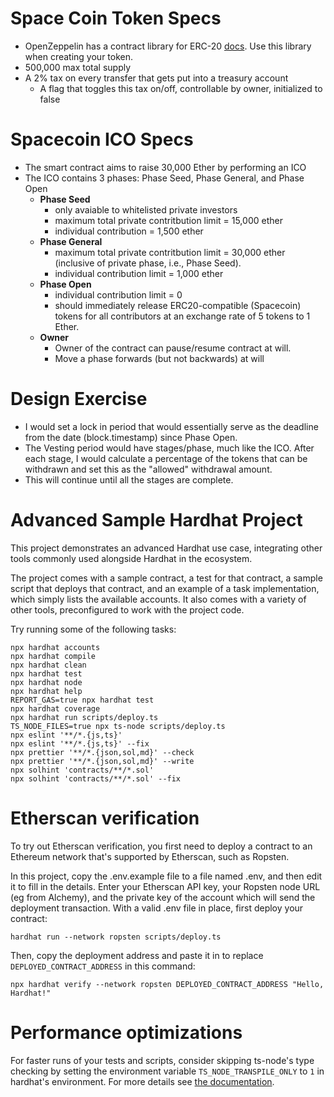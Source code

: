 # Space Coin Token Specs
- OpenZeppelin has a contract library for ERC-20 [docs](https://docs.openzeppelin.com/contracts/4.x/). Use this library when creating your token.
- 500,000 max total supply
- A 2% tax on every transfer that gets put into a treasury account
  - A flag that toggles this tax on/off, controllable by owner, initialized to false


# Spacecoin ICO Specs
- The smart contract aims to raise 30,000 Ether by performing an ICO
- The ICO contains 3 phases: Phase Seed, Phase General, and Phase Open
  - **Phase Seed**
    - only avaiable to whitelisted private investors
    - maximum total private contritbution limit = 15,000 ether
    - individual contribution = 1,500 ether
  - **Phase General**
    - maximum total private contritbution limit = 30,000 ether (inclusive of private phase, i.e., Phase Seed).
    - individual contribution limit = 1,000 ether
  - **Phase Open**
    - individual contribution limit = 0
    - should immediately release ERC20-compatible (Spacecoin) tokens for all contributors at an exchange rate of 5 tokens to 1 Ether.
  - **Owner**
    - Owner of the contract can pause/resume contract at will.
    - Move a phase forwards (but not backwards) at will
  
# Design Exercise
- I would set a lock in period that would essentially serve as the deadline from the date (block.timestamp) since Phase Open.
- The Vesting period would have stages/phase, much like the ICO. After each stage, I would calculate a percentage of the tokens that can be withdrawn and set this as the "allowed" withdrawal amount.
- This will continue until all the stages are complete.
# Advanced Sample Hardhat Project

This project demonstrates an advanced Hardhat use case, integrating other tools commonly used alongside Hardhat in the ecosystem.

The project comes with a sample contract, a test for that contract, a sample script that deploys that contract, and an example of a task implementation, which simply lists the available accounts. It also comes with a variety of other tools, preconfigured to work with the project code.

Try running some of the following tasks:

```shell
npx hardhat accounts
npx hardhat compile
npx hardhat clean
npx hardhat test
npx hardhat node
npx hardhat help
REPORT_GAS=true npx hardhat test
npx hardhat coverage
npx hardhat run scripts/deploy.ts
TS_NODE_FILES=true npx ts-node scripts/deploy.ts
npx eslint '**/*.{js,ts}'
npx eslint '**/*.{js,ts}' --fix
npx prettier '**/*.{json,sol,md}' --check
npx prettier '**/*.{json,sol,md}' --write
npx solhint 'contracts/**/*.sol'
npx solhint 'contracts/**/*.sol' --fix
```

# Etherscan verification

To try out Etherscan verification, you first need to deploy a contract to an Ethereum network that's supported by Etherscan, such as Ropsten.

In this project, copy the .env.example file to a file named .env, and then edit it to fill in the details. Enter your Etherscan API key, your Ropsten node URL (eg from Alchemy), and the private key of the account which will send the deployment transaction. With a valid .env file in place, first deploy your contract:

```shell
hardhat run --network ropsten scripts/deploy.ts
```

Then, copy the deployment address and paste it in to replace `DEPLOYED_CONTRACT_ADDRESS` in this command:

```shell
npx hardhat verify --network ropsten DEPLOYED_CONTRACT_ADDRESS "Hello, Hardhat!"
```

# Performance optimizations

For faster runs of your tests and scripts, consider skipping ts-node's type checking by setting the environment variable `TS_NODE_TRANSPILE_ONLY` to `1` in hardhat's environment. For more details see [the documentation](https://hardhat.org/guides/typescript.html#performance-optimizations).
